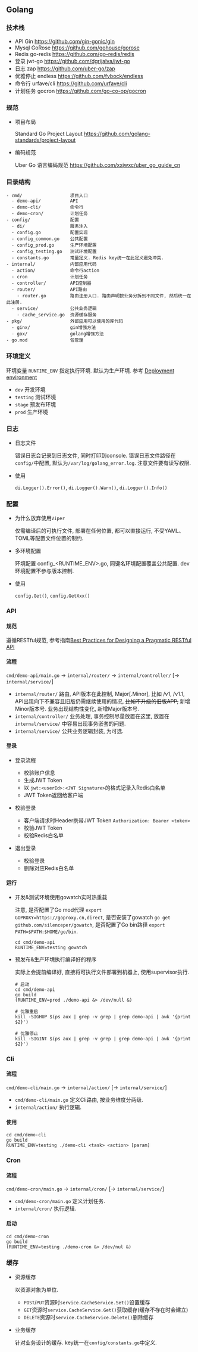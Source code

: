 ## Golang

### 技术栈

- API       Gin          https://github.com/gin-gonic/gin
- Mysql     GoRose       https://github.com/gohouse/gorose
- Redis     go-redis     https://github.com/go-redis/redis
- 登录      jwt-go        https://github.com/dgrijalva/jwt-go
- 日志      zap           https://github.com/uber-go/zap
- 优雅停止   endless      https://github.com/fvbock/endless
- 命令行     urfave/cli   https://github.com/urfave/cli
- 计划任务   gocron       https://github.com/go-co-op/gocron


###  规范

- 项目布局  
  
  Standard Go Project Layout  https://github.com/golang-standards/project-layout
  
- 编码规范  
  
  Uber Go 语言编码规范 https://github.com/xxjwxc/uber_go_guide_cn


### 目录结构

```
- cmd/                  项目入口
  - demo-api/           API   
  - demo-cli/           命令行
  - demo-cron/          计划任务
- config/               配置
  - di/                 服务注入
  - config.go           配置实现
  - config_common.go    公共配置
  - config_prod.go      生产环境配置
  - config_testing.go   测试环境配置
  - constants.go        常量定义. Redis key统一在此定义避免冲突.
- internal/             内部应用代码
  - action/             命令行action
  - cron                计划任务  
  - controller/         API控制器
  - router/             API路由
    - router.go         路由注册入口. 路由声明按业务分拆到不同文件, 然后统一在此注册.
  - service/            公共业务逻辑
    - cache_service.go  资源缓存服务
- pkg/                  外部应用可以使用的库代码
  - ginx/               gin增强方法
  - gox/                golang增强方法
- go.mod                包管理  
```


### 环境定义

环境变量 `RUNTIME_ENV` 指定执行环境. 默认为生产环境. 参考 <a href="https://en.wikipedia.org/wiki/Deployment_environment" target="_blank">Deployment environment</a>

- `dev`       开发环境
- `testing`   测试环境
- `stage`     预发布环境
- `prod`      生产环境


### 日志

- 日志文件

  错误日志会记录到日志文件, 同时打印到console. 错误日志文件路径在`config/`中配置, 默认为`/var/log/golang_error.log`. 注意文件要有读写权限.

- 使用

  `di.Logger().Error()`, `di.Logger().Warn()`, `di.Logger().Info()`

### 配置

- 为什么放弃使用`Viper`

  仅需编译后的可执行文件, 部署在任何位置, 都可以直接运行, 不受YAML、TOML等配置文件位置的制约.

- 多环境配置
  
  环境配置 config_<RUNTIME_ENV>.go, 同键名环境配置覆盖公共配置. dev环境配置不参与版本控制.

- 使用

  `config.Get()`, `config.GetXxx()`

### API

#### 规范

遵循RESTful规范, 参考指南<a href="https://www.vinaysahni.com/best-practices-for-a-pragmatic-restful-api" target="_blank">Best Practices for Designing a Pragmatic RESTful API</a>

#### 流程

`cmd/demo-api/main.go` -> `internal/router/` -> `internal/controller/` [-> `internal/service/`]

- `internal/router/` 路由, API版本在此控制, Major[.Minor], 比如 /v1, /v1.1, API出现向下不兼容且旧版仍需继续使用的情况, ~~比如不升级的旧版APP,~~ 新增Minor版本号. 业务出现结构性变化, 新增Major版本号.
- `internal/controller/` 业务处理, 事务控制尽量放置在这里, 放置在 `internal/service/` 中容易出现事务嵌套的问题.
- `internal/service/` 公共业务逻辑封装, 为可选.
  
#### 登录

- 登录流程

  - 校验账户信息
  - 生成JWT Token
  - 以 `jwt:<userId>:<JWT Signature>`的格式记录入Redis白名单
  - JWT Token返回给客户端

- 校验登录

  - 客户端请求时Header携带JWT Token `Authorization: Bearer <token>`
  - 校验JWT Token
  - 校验Redis白名单
  
- 退出登录
 
  - 校验登录
  - 删除对应Redis白名单

#### 运行

- 开发&测试环境使用gowatch实时热重载

  注意, 是否配置了Go mod代理 `export GOPROXY=https://goproxy.cn,direct`, 是否安装了gowatch `go get github.com/silenceper/gowatch`, 是否配置了Go bin路径 `export PATH=$PATH:$HOME/go/bin`.

  ```
  cd cmd/demo-api
  RUNTIME_ENV=testing gowatch
  ```

- 预发布&生产环境执行编译好的程序

  实际上会提前编译好, 直接将可执行文件部署到机器上, 使用supervisor执行.

  ```
  # 启动
  cd cmd/demo-api
  go build  
  (RUNTIME_ENV=prod ./demo-api &> /dev/null &)

  # 优雅重启
  kill -SIGHUP $(ps aux | grep -v grep | grep demo-api | awk '{print $2}')

  # 优雅停止
  kill -SIGINT $(ps aux | grep -v grep | grep demo-api | awk '{print $2}')
  ```


### Cli

#### 流程

`cmd/demo-cli/main.go` -> `internal/action/` [-> `internal/service/`]

- `cmd/demo-cli/main.go` 定义Cli路由, 按业务维度分两级.
- `internal/action/` 执行逻辑.

#### 使用

```
cd cmd/demo-cli
go build
RUNTIME_ENV=testing ./demo-cli <task> <action> [param]
```


### Cron

#### 流程

`cmd/demo-cron/main.go` -> `internal/cron/` [-> `internal/service/`]  

 - `cmd/demo-cron/main.go` 定义计划任务.
 - `internal/cron/` 执行逻辑.

#### 启动

```
cd cmd/demo-cron
go build
(RUNTIME_ENV=testing ./demo-cron &> /dev/nul &)
```


### 缓存

- 资源缓存

  以资源对象为单位. 

  - `POST`/`PUT`资源时`service.CacheService.Set()`设置缓存
  - `GET`资源时`service.CacheService.Get()`获取缓存(缓存不存在时会建立)
  - `DELETE`资源时`service.CacheService.Delete()`删除缓存

- 业务缓存

  针对业务设计的缓存. key统一在`config/constants.go`中定义.
